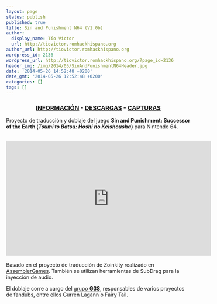 ```yaml
---
layout: page
status: publish
published: true
title: Sin and Punishment N64 (V1.0b)
author:
  display_name: Tío Víctor
  url: http://tiovictor.romhackhispano.org
author_url: http://tiovictor.romhackhispano.org
wordpress_id: 2136
wordpress_url: http://tiovictor.romhackhispano.org/?page_id=2136
header_img: /img/2014/05/SinAndPunishmentN64Header.jpg
date: '2014-05-26 14:52:48 +0200'
date_gmt: '2014-05-26 12:52:48 +0200'
categories: []
tags: []
---
```


<h3 style="text-align: center;"><strong><a href="http://tiovictor.romhackhispano.org/sin-and-punishment-n64/informacion/">INFORMACIÓN</a> - <a href="http://tiovictor.romhackhispano.org/sin-and-punishment-n64/descargar/">DESCARGAS</a> - <a href="http://tiovictor.romhackhispano.org/sin-and-punishment-n64/capturas-2/">CAPTURAS</a></strong></h3>

Proyecto de traducción y doblaje del juego **Sin and Punishment: Successor of the Earth 
(_Tsumi to Batsu: Hoshi no Keishousha_)** para Nintendo 64.

<h2 style="text-align: center;"><iframe src="https://www.youtube-nocookie.com/embed/32nxXdVDGwY?rel=0" width="560" height="315" frameborder="0" allowfullscreen="allowfullscreen"></iframe></h2>

Basado en el proyecto de traducción de Zoinkity realizado en 
[AssemblerGames](http://www.assemblergames.com/forums/showthread.php?47187-Sin-and-Punishment-and-other-jap-only-titels-translation). 
También se utilizan herramientas de SubDrag para la inyección de audio.

El doblaje corre a cargo del [grupo **G3S**](http://www.estudiosg3s.com/), responsables 
de varios proyectos de fandubs, entre ellos Gurren Lagann o Fairy Tail.
